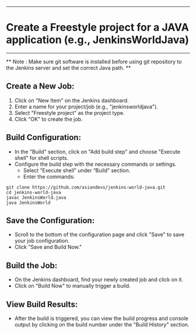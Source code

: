 ------------------------------------------------------------------------------
# Create a Freestyle project for a JAVA application (e.g., JenkinsWorldJava)
------------------------------------------------------------------------------
** Note : Make sure git software is installed before using git repository to the Jenkins server and set the correct Java path. **
## Create a New Job:
1. Click on "New Item" on the Jenkins dashboard.
2. Enter a name for your project/job (e.g., "jenkinsworldjava").
3. Select "Freestyle project" as the project type.
4. Click "OK" to create the job.

## Build Configuration:
- In the "Build" section, click on "Add build step" and choose "Execute shell" for shell scripts.
- Configure the build step with the necessary commands or settings.
  - Select “Execute shell” under “Build” section.
  - Enter the commands:
```shell
git clone https://github.com/asiandevs/jenkins-world-java.git
cd jenkins-world-java
javac JenkinsWorld.java
java JenkinsWorld
```

## Save the Configuration:
- Scroll to the bottom of the configuration page and click "Save" to save your job configuration.
- Click "Save and Build Now."

## Build the Job:
- On the Jenkins dashboard, find your newly created job and click on it.
- Click on "Build Now" to manually trigger a build.

## View Build Results:
- After the build is triggered, you can view the build progress and console output by clicking on the build number under the "Build History" section.
